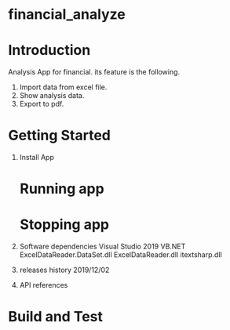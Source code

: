 # financial_analyze

# Introduction 
Analysis App for financial. its feature is the following.

1. Import data from excel file.
2. Show analysis data.
3. Export to pdf.


# Getting Started
1. Install App

   # Running app
     

   # Stopping app
	 

2.  Software dependencies 
    Visual Studio 2019 VB.NET
    ExcelDataReader.DataSet.dll
    ExcelDataReader.dll
    itextsharp.dll

3. releases history
    2019/12/02

4. API references
    

# Build and Test
    

